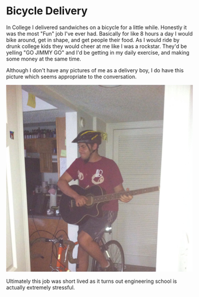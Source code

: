 # Bicycle Delivery

In College I delivered sandwiches on a bicycle for a little while. Honestly it was the most "Fun" job I've ever had. Basically for like 8 hours a day I would bike around, get in shape, and get people their food. As I would ride by drunk college kids they would cheer at me like I was a rockstar. They'd be yelling "GO JIMMY GO" and I'd be getting in my daily exercise, and making some money at the same time.

Although I don't have any pictures of me as a delivery boy, I do have this picture which seems appropriate to the conversation.

![Me on a bike playing music](../../../static/img/bike-music.jpg)

Ultimately this job was short lived as it turns out engineering school is actually extremely stressful.
